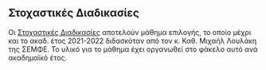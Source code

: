## Στοχαστικές Διαδικασίες

Οι [Στοχαστικές Διαδικασίες](https://dsml.ece.ntua.gr/studies/courses/stochastikes-diadikasies) αποτελούν μάθημα επιλογής, το οποίο μέχρι και το ακαδ. έτος 2021-2022 διδασκόταν από τον κ. Καθ. Μιχαήλ Λουλάκη της ΣΕΜΦΕ. Το υλικό για το μάθημα έχει οργανωθεί στο φάκελο αυτό ανά ακαδημαϊκό έτος.
